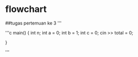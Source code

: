 # flowchart
##tugas pertemuan ke 3
'''

'''c
main() {
  int n;
  int a = 0;
  int b = 1;
  int c = 0;
  cin >> total = 0;
  
 }

'''
